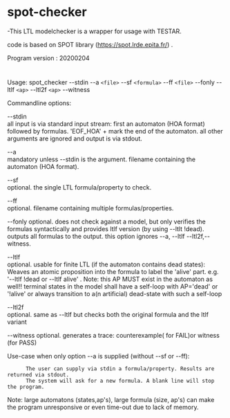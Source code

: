 # spot-checker


-This LTL modelchecker is a wrapper for usage with TESTAR.

code is based on SPOT library (https://spot.lrde.epita.fr/) .

Program version : 20200204

#
Usage:  spot_checker --stdin --a `<file>` --sf `<formula>` --ff `<file>` --fonly --ltlf `<ap>` --ltl2f `<ap>` --witness  <file>

Commandline options:

--stdin   
    all input is  via standard input stream: first an automaton (HOA format) followed by formulas.
    'EOF_HOA' + <enter>  mark the end of the automaton.
    all other arguments are ignored and output is via stdout.

--a       
mandatory unless --stdin is the argument. filename containing the automaton (HOA format). 

--sf      
optional.  the single LTL formula/property to check.  

--ff      
optional.  filename containing multiple formulas/properties. 


--fonly 
optional.  does not check against a model, but only verifies the formulas syntactically and
provides ltlf version (by using  --ltlt !dead). outputs all formulas to the output.
this option ignores --a, --ltlf --ltl2f,--witness.

--ltlf    
optional.  usable for finite LTL (if the automaton contains dead states): 
          Weaves an atomic proposition into the formula to label the 'alive' part. 
          e.g. '--ltlf !dead or --ltlf alive' . Note: this AP MUST exist in the automaton as well!!
          terminal states in the model shall have a self-loop with AP='dead' or '!alive' or
          always transition to a(n artificial) dead-state with such a self-loop

--ltl2f   
optional.  same as --ltlf but checks both the original formula and the ltlf variant

--witness 
optional.  generates a trace: counterexample( for FAIL)or witness (for PASS)


Use-case when only option --a is supplied (without --sf or --ff): 

          The user can supply via stdin a formula/property. Results are returned via stdout.
          The system will ask for a new formula. A blank line will stop the program. 

Note:     large automatons (states,ap's), large formula (size, ap's) 
          can make the program unresponsive or even time-out due to lack of memory. 

